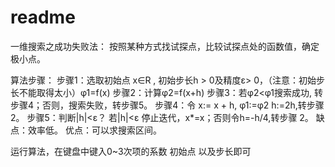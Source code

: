 # readme

一维搜索之成功失败法：
按照某种方式找试探点，比较试探点处的函数值，确定极小点。

算法步骤：
步骤1：选取初始点 x∈R , 初始步长h > 0及精度ε> 0，（注意：初始步长不能取得太小）φ1=f(x)
步骤2：计算φ2=f(x+h)
步骤3：若φ2<φ1搜索成功, 转步骤4；否则，搜索失败，转步骤5。
步骤4：令 x:= x + h, φ1:=φ2 h:=2h,转步骤 2。
步骤5：判断|h|<ε？ 若|h|<ε 停止迭代，x*=x；否则令h=-h/4,转步骤 2。
缺点：效率低。
优点：可以求搜索区间。

运行算法，在键盘中键入0~3次项的系数 初始点 以及步长即可


